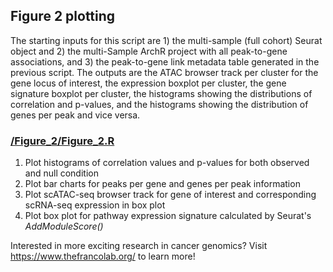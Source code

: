 
## Figure 2 plotting
The starting inputs for this script are 1) the multi-sample (full cohort) Seurat object and 2) the multi-Sample ArchR project with all peak-to-gene associations, and 3) the peak-to-gene link metadata table generated in the previous script. The outputs are the ATAC browser track per cluster for the gene locus of interest, the expression boxplot per cluster, the gene signature boxplot per cluster, the histograms showing the distributions of correlation and p-values, and the histograms showing the distribution of genes per peak and vice versa. 

### [/Figure_2/Figure_2.R](https://github.com/RegnerM2015/scENDO_scOVAR_2020/tree/main/Figure_2)

1. Plot histograms of correlation values and p-values for both observed and null condition
2. Plot bar charts for peaks per gene and genes per peak information
3. Plot scATAC-seq browser track for gene of interest and corresponding scRNA-seq expression in box plot
4. Plot box plot for pathway expression signature calculated by Seurat's *AddModuleScore()*

Interested in more exciting research in cancer genomics? Visit https://www.thefrancolab.org/ to learn more!
